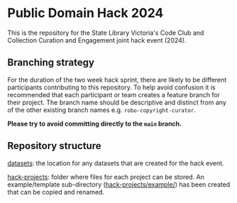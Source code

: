 # Public Domain Hack 2024

This is the repository for the State Library Victoria's Code Club and Collection Curation and Engagement joint hack event (2024).

## Branching strategy

For the duration of the two week hack sprint, there are likely to be different participants contributing to this repository. To help avoid confusion it is recommended that each participant or team creates a feature branch for their project. The branch name should be descriptive and distinct from any of the other existing branch names e.g. `robo-copyright-curator`.

**Please try to avoid committing directly to the `main` branch.**

## Repository structure

[datasets](./datasets/): the location for any datasets that are created for the hack event.

[hack-projects](./hack-projects/): folder where files for each project can be stored. An example/template sub-directory ([hack-projects/example/](./hack-projects/example/)) has been created that can be copied and renamed.
